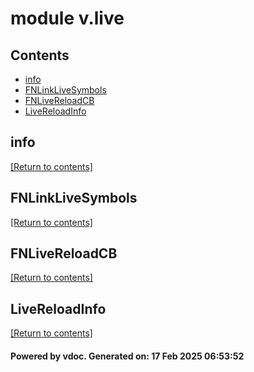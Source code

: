 # module v.live


## Contents
- [info](#info)
- [FNLinkLiveSymbols](#FNLinkLiveSymbols)
- [FNLiveReloadCB](#FNLiveReloadCB)
- [LiveReloadInfo](#LiveReloadInfo)

## info
[[Return to contents]](#Contents)

## FNLinkLiveSymbols
[[Return to contents]](#Contents)

## FNLiveReloadCB
[[Return to contents]](#Contents)

## LiveReloadInfo
[[Return to contents]](#Contents)

#### Powered by vdoc. Generated on: 17 Feb 2025 06:53:52
